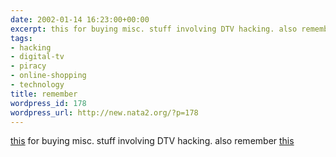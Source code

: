 ```yaml
---
date: 2002-01-14 16:23:00+00:00
excerpt: this for buying misc. stuff involving DTV hacking. also remember this
tags:
- hacking
- digital-tv
- piracy
- online-shopping
- technology
title: remember
wordpress_id: 178
wordpress_url: http://new.nata2.org/?p=178
---
```


<a href="http://64.246.7.185/">this</a> for buying misc. stuff involving DTV hacking. also remember <a href="http://www.pirateden.com/">this</a>